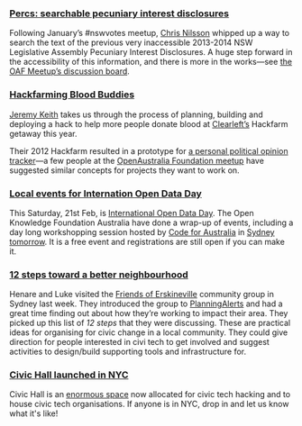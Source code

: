 
### [Percs: searchable pecuniary interest disclosures](http://percs.otherchirps.net/?query=development)

Following January’s #nswvotes meetup, [Chris Nilsson]() whipped up a way to search the text of the previous very inaccessible 2013-2014 NSW Legislative Assembly Pecuniary Interest Disclosures. A huge step forward in the accessibility of this information, and there is more in the works—see [the OAF Meetup’s discussion board](http://www.meetup.com/OpenAustralia-Foundation/messages/boards/thread/48640454).

### [Hackfarming Blood Buddies](https://adactio.com/journal/8352)

[Jeremy Keith](https://adactio.com/) takes us through the process of planning, building and deploying a hack to help more people donate blood at [Clearleft’s](http://clearleft.com/) Hackfarm getaway this year.

Their 2012 Hackfarm resulted in a prototype for [a personal political opinion tracker](http://hackfarm.org/product)—a few people at the [OpenAustralia Foundation meetup](http://www.meetup.com/OpenAustralia-Foundation/) have suggested similar concepts for projects they want to work on.


### [Local events for Internation Open Data Day](http://au.okfn.org/2015/02/10/australian-activities-on-international-open-data-day-21-february/)

This Saturday, 21st Feb, is [International Open Data Day](http://opendataday.org/). The Open Knowledge Foundation Australia have done a wrap-up of events, including a day long workshopping session hosted by [Code for Australia](http://www.codeforaustralia.org/) in [Sydney tomorrow](http://www.eventbrite.com.au/e/international-open-data-day-sydney-tickets-15462067460). It is a free event and registrations are still open if you can make it.

### [12 steps toward a better neighbourhood](http://www.onbeing.org/program/feature/12-steps-toward-better-neighborhood/4723)
Henare and Luke visited the [Friends of Erskineville](http://www.erskinevillevillage.org/) community group in Sydney last week. They introduced the group to [PlanningAlerts](https://www.planningalerts.org.au/) and had a great time finding out about how they’re working to impact their area.  They picked up this list of *12 steps* that they were discussing. These are practical ideas for organising for civic change in a local community. They could give direction for people interested in civi tech to get involved and suggest activities to design/build supporting tools and infrastructure for. 


### [Civic Hall launched in NYC](http://civichall.org/a-new-home-for-civic-technology/)

Civic Hall is an [enormous space](http://civichall.org/a-new-home-for-civic-technology/#floorplan) now allocated for civic tech hacking and to house civic tech organisations. If anyone is in NYC, drop in and let us know what it's like!
